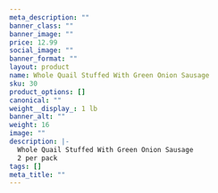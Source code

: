 ```yaml
---
meta_description: ""
banner_class: ""
banner_image: ""
price: 12.99
social_image: ""
banner_format: ""
layout: product
name: Whole Quail Stuffed With Green Onion Sausage
sku: 30
product_options: []
canonical: ""
weight__display_: 1 lb
banner_alt: ""
weight: 16
image: ""
description: |-
  Whole Quail Stuffed With Green Onion Sausage
  2 per pack
tags: []
meta_title: ""
---
```

